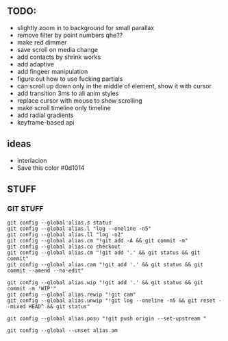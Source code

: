 ## TODO:

- slightly zoom in to background for small parallax
- remove filter by point numbers qhe??
- make red dimmer
- save scroll on media change
- add contacts by shrink works
- add adaptive
- add fingeer manipulation
- figure out how to use fucking partials
- can scroll up down only in the middle of element, show it with cursor
- add transition 3ms to all anim styles
- replace cursor with mouse to show scrolling
- make scroll timeline only timeline
- add radial gradients
- keyframe-based api

## ideas

- interlacion
- Save this color #0d1014

## STUFF

### GIT STUFF

    git config --global alias.s status
    git config --global alias.l "log --oneline -n5"
    git config --global alias.ll "log -n2"
    git config --global alias.cm "!git add -A && git commit -m"
    git config --global alias.co checkout
    git config --global alias.cm "!git add '.' && git status && git commit"
    git config --global alias.cam "!git add '.' && git status && git commit --amend --no-edit"

    git config --global alias.wip "!git add '.' && git status && git commit -m 'WIP'"
    git config --global alias.rewip "!git cam"
    git config --global alias.unwip "!git log --oneline -n5 && git reset --mixed HEAD^ && git status"

    git config --global alias.posu "!git push origin --set-upstream "

    git config --global --unset alias.am
